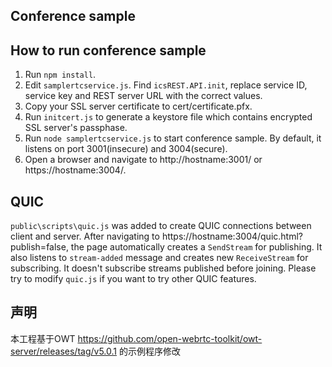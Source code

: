 Conference sample
----

## How to run conference sample

1. Run `npm install`.
2. Edit `samplertcservice.js`. Find `icsREST.API.init`, replace service ID, service key and REST server URL with the correct values.
3. Copy your SSL server certificate to cert/certificate.pfx.
4. Run `initcert.js` to generate a keystore file which contains encrypted SSL server's passphase.
5. Run `node samplertcservice.js` to start conference sample. By default, it listens on port 3001(insecure) and 3004(secure).
6. Open a browser and navigate to http://hostname:3001/ or https://hostname:3004/.

## QUIC

`public\scripts\quic.js` was added to create QUIC connections between client and server. After navigating to https://hostname:3004/quic.html?publish=false, the page automatically creates a `SendStream` for publishing. It also listens to `stream-added` message and creates new `ReceiveStream` for subscribing. It doesn't subscribe streams published before joining. Please try to modify `quic.js` if you want to try other QUIC features.

## 声明

本工程基于OWT https://github.com/open-webrtc-toolkit/owt-server/releases/tag/v5.0.1 的示例程序修改
